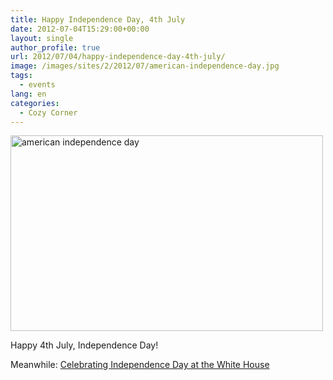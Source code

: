 ```yaml
---
title: Happy Independence Day, 4th July
date: 2012-07-04T15:29:00+00:00
layout: single
author_profile: true
url: 2012/07/04/happy-independence-day-4th-july/
image: /images/sites/2/2012/07/american-independence-day.jpg
tags:
  - events
lang: en
categories: 
  - Cozy Corner
---
```

[<img class="aligncenter size-full wp-image-155" alt="american independence day" src="/images/2012/07/american-independence-day.jpg" width="500" height="313" srcset="/images/sites/2/2012/07/american-independence-day.jpg 500w, /images/sites/2/2012/07/american-independence-day-300x187.jpg 300w" sizes="(max-width: 500px) 100vw, 500px" />](/images/2012/07/american-independence-day.jpg)

Happy 4th July, Independence Day!

Meanwhile: <a href="http://www.whitehouse.gov/blog/2012/07/03/celebrating-independence-day-white-house" target="_blank">Celebrating Independence Day at the White House</a>